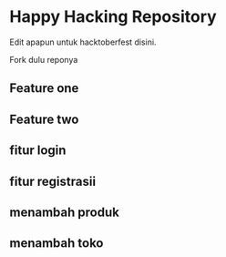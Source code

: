 # Happy Hacking Repository

Edit apapun untuk hacktoberfest disini.

Fork dulu reponya


## Feature one
## Feature two
## fitur login
## fitur registrasii
## menambah produk
## menambah toko